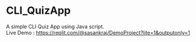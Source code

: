 # CLI_QuizApp
A simple CLI Quiz App using Java script. <br/>
Live Demo : https://replit.com/@sasankraj/DemoProject?lite=1&outputonly=1
